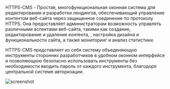 HTTPS-CMS - Простая, многофункциональная оконная система для редактирования и разработки лендингов, 
обеспечивающий управление контентом веб-сайта через защищенное соединение по протоколу HTTPS. 
Она предоставляет администраторам возможность управлять различными аспектами веб-сайта, такими как создание, редактирование и удаление контента, 
, настройка дизайна и функциональности сайта, а также мониторинг и анализ статистики.

HTTPS-CMS представляет из себя систему объеденяющую инструменты сторонних разработчиков в удобном оконном интерфейсе
и позволяющюю безопасно использовать инструменты без необходимости вводить пароль от каждого инструмента, благодоря центральной системе авторизации.

![screenshot](https://raw.githubusercontent.com/Windows-Mining-Edition/https-cms/main/screenshots/view.png)
